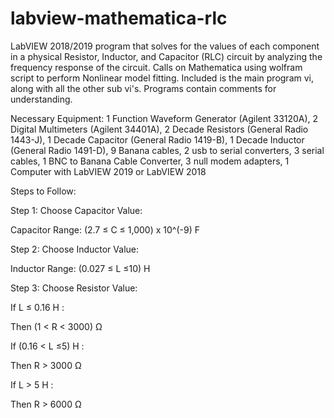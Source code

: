 # labview-mathematica-rlc
LabVIEW 2018/2019 program that solves for the values of each component in a physical Resistor, Inductor, and Capacitor (RLC) circuit by analyzing the frequency response of the circuit.
Calls on Mathematica using wolfram script to perform Nonlinear model fitting.
Included is the main program vi, along with all the other sub vi's. Programs contain comments for understanding. 

Necessary Equipment: 
1 Function Waveform Generator (Agilent 33120A), 
2 Digital Multimeters (Agilent 34401A),
2 Decade Resistors (General Radio 1443-J),
1 Decade Capacitor (General Radio 1419-B),
1 Decade Inductor (General Radio 1491-D), 
9 Banana cables,
2 usb to serial converters,
3 serial cables,
1 BNC to Banana Cable Converter,
3 null modem adapters,
1 Computer with LabVIEW 2019 or LabVIEW 2018

Steps to Follow:

Step 1: Choose Capacitor Value:

Capacitor Range: (2.7 ≤ C ≤ 1,000) x 10^(-9)  F

Step 2: Choose Inductor Value: 

Inductor Range: (0.027 ≤ L ≤10)  H

Step 3: Choose Resistor Value:

If L ≤ 0.16 H : 

Then (1 < R < 3000)  Ω

If (0.16 < L ≤5) H : 

Then R > 3000 Ω

If L > 5 H : 

Then R > 6000 Ω
